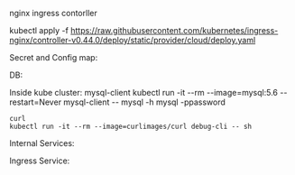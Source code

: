 nginx ingress contorller

   kubectl apply -f https://raw.githubusercontent.com/kubernetes/ingress-nginx/controller-v0.44.0/deploy/static/provider/cloud/deploy.yaml

Secret and Config map:


DB:

Inside kube cluster:
    mysql-client
    kubectl run -it --rm --image=mysql:5.6 --restart=Never mysql-client -- mysql -h mysql -ppassword

    curl
    kubectl run -it --rm --image=curlimages/curl debug-cli -- sh  



Internal Services:


Ingress Service:


